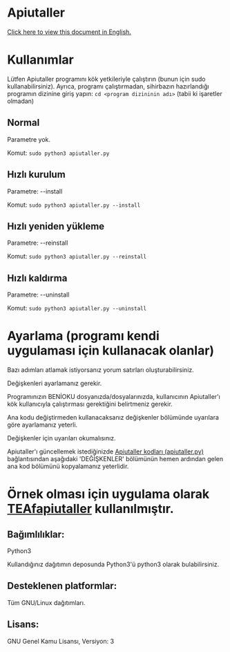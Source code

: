 # Apiutaller
[Click here to view this document in English.](https://github.com/MuKonqi/apiutaller/blob/main/BENİOKU.md)
# Kullanımlar
Lütfen Apiutaller programını kök yetkileriyle çalıştırın (bunun için sudo kullanabilirsiniz). Ayrıca, programı çalıştırmadan, sihirbazın hazırlandığı programın dizinine giriş yapın: `cd <program dizininin adı>` (tabii ki işaretler olmadan)
## Normal
Parametre yok.

Komut: `sudo python3 apiutaller.py`
## Hızlı kurulum
Parametre: --install

Komut: `sudo python3 apiutaller.py --install`
## Hızlı yeniden yükleme
Parametre: --reinstall

Komut: `sudo python3 apiutaller.py --reinstall`
## Hızlı kaldırma
Parametre: --uninstall

Komut: `sudo python3 apiutaller.py --uninstall`
# Ayarlama (programı kendi uygulaması için kullanacak olanlar)
Bazı adımları atlamak istiyorsanız yorum satırları oluşturabilirsiniz.

Değişkenleri ayarlamanız gerekir.

Programınızın BENİOKU dosyanızda/dosyalarınızda, kullanıcının Apiutaller'ı kök kullanıcıyla çalıştırması gerektiğini belirtmeniz gerekir.

Ana kodu değiştirmeden kullanacaksanız değişkenler bölümünde uyarılara göre ayarlamanız yeterli.

Değişkenler için uyarıları okumalısınız.

Apiutaller'ı güncellemek istediğinizde [Apiutaller kodları (apiutaller.py)](https://github.com/MuKonqi/apiutaller/blob/main/apiutaller.py) bağlantısından aşağıdaki 'DEĞİŞKENLER' bölümünün hemen ardından gelen ana kod bölümünü kopyalamanız yeterlidir.

# Örnek olması için uygulama olarak [TEAfapiutaller](https://github.com/MuKonqi/TEAf) kullanılmıştır.
## Bağımlılıklar:
Python3

Kullandığınız dağıtımın deposunda Python3'ü python3 olarak bulabilirsiniz.

## Desteklenen platformlar:
Tüm GNU/Linux dağıtımları.
## Lisans:
GNU Genel Kamu Lisansı, Versiyon: 3